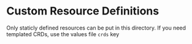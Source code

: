 # Custom Resource Definitions
Only staticly defined resources can be put in this directory. If you need templated CRDs, use the values file `crds` key